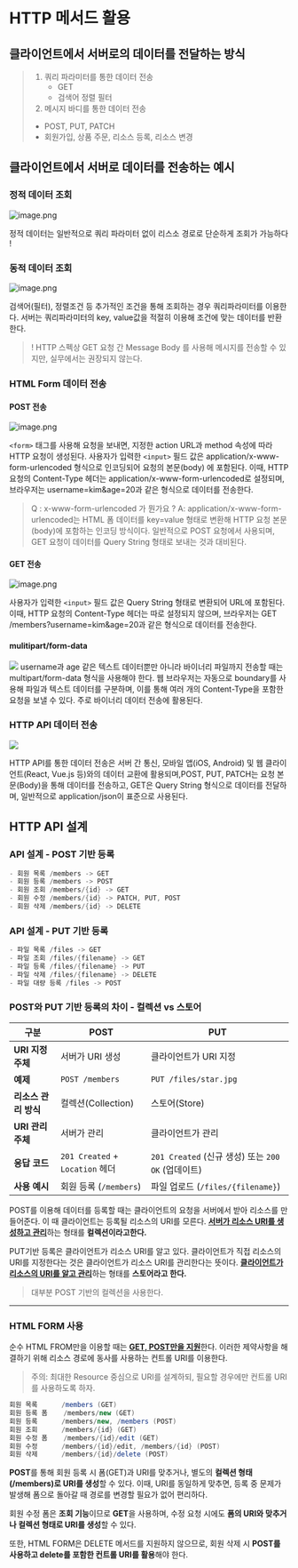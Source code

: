 # HTTP 메서드 활용

## 클라이언트에서 서버로의 데이터를 전달하는 방식

> 1. 쿼리 파라미터를 통한 데이터 전송
>     - GET
>     - 검색어 정렬 필터
> 2. 메시지 바디를 통한 데이터 전송
>   - POST, PUT, PATCH
>   - 회원가입, 상품 주문, 리소스 등록, 리소스 변경

## 클라이언트에서 서버로 데이터를 전송하는 예시
### 정적 데이터 조회
![image.png](img/23.png)

정적 데이터는 일반적으로 쿼리 파라미터 없이 리스소 경로로 단순하게 조회가 가능하다 !

### 동적 데이터 조회
![image.png](img/24.png)

검색어(필터), 정렬조건 등 추가적인 조건을 통해 조회하는 경우 쿼리파라미터를 이용한다.
서버는 쿼리파라미터의 key, value값을 적절히 이용해 조건에 맞는 데이터를 반환한다.

> ! HTTP 스펙상 GET 요청 간 Message Body 를 사용해 메시지를 전송할 수 있지만, 실무에서는 권장되지 않는다.


### HTML Form 데이터 전송
#### POST 전송
![image.png](img/25.png)

`<form>` 태그를 사용해 요청을 보내면, 지정한 action URL과 method 속성에 따라 HTTP 요청이 생성된다.
사용자가 입력한 `<input>` 필드 값은 application/x-www-form-urlencoded 형식으로 인코딩되어 요청의 본문(body) 에 포함된다.
이때, HTTP 요청의 Content-Type 헤더는 application/x-www-form-urlencoded로 설정되며, 브라우저는 username=kim&age=20과 같은 형식으로 데이터를 전송한다.

> Q : x-www-form-urlencoded 가 뭔가요 ?
>A:  application/x-www-form-urlencoded는 HTML 폼 데이터를 key=value 형태로 변환해 HTTP 요청 본문(body)에 포함하는 인코딩 방식이다.
>일반적으로 POST 요청에서 사용되며, GET 요청이 데이터를 Query String 형태로 보내는 것과 대비된다.


#### GET 전송
![image.png](img/26.png)

사용자가 입력한 `<input>` 필드 값은 Query String 형태로 변환되어 URL에 포함된다.
이때, HTTP 요청의 Content-Type 헤더는 따로 설정되지 않으며, 브라우저는 GET /members?username=kim&age=20과 같은 형식으로 데이터를 전송한다.

#### mulitipart/form-data
![](https://velog.velcdn.com/images/sepang-pang/post/ab1bb1f1-185e-4fc9-ba52-b3654905fe15/image.png)
username과 age 같은 텍스트 데이터뿐만 아니라 바이너리 파일까지 전송할 때는 multipart/form-data 형식을 사용해야 한다.
웹 브라우저는 자동으로 boundary를 사용해 파일과 텍스트 데이터를 구분하며, 이를 통해 여러 개의 Content-Type을 포함한 요청을 보낼 수 있다.
주로 바이너리 데이터 전송에 활용된다.

### HTTP API 데이터 전송
![](https://velog.velcdn.com/images/sepang-pang/post/a46a7513-310b-4041-8517-d2c3b0c2964a/image.png)

HTTP API를 통한 데이터 전송은 서버 간 통신, 모바일 앱(iOS, Android) 및 웹 클라이언트(React, Vue.js 등)와의 데이터 교환에 활용되며,POST, PUT, PATCH는 요청 본문(Body)을 통해 데이터를 전송하고, GET은 Query String 형식으로 데이터를 전달하며, 일반적으로 application/json이 표준으로 사용된다.


## HTTP API 설계
### API 설계 - POST 기반 등록
```java
- 회원 목록 /members -> GET
- 회원 등록 /members -> POST
- 회원 조회 /members/{id} -> GET
- 회원 수정 /members/{id} -> PATCH, PUT, POST
- 회원 삭제 /members/{id} -> DELETE
```

### API 설계 - PUT 기반 등록
```java
- 파일 목록 /files -> GET
- 파일 조회 /files/{filename} -> GET
- 파일 등록 /files/{filename} -> PUT
- 파일 삭제 /files/{filename} -> DELETE
- 파일 대량 등록 /files -> POST
```

### POST와 PUT 기반 등록의 차이 - 컬렉션 vs 스토어
| 구분  | POST | PUT |
|------|------|------|
| **URI 지정 주체** | 서버가 URI 생성 | 클라이언트가 URI 지정 |
| **예제** | `POST /members` | `PUT /files/star.jpg` |
| **리소스 관리 방식** | 컬렉션(Collection) | 스토어(Store) |
| **URI 관리 주체** | 서버가 관리 | 클라이언트가 관리 |
| **응답 코드** | `201 Created` + `Location` 헤더 | `201 Created` (신규 생성) 또는 `200 OK` (업데이트) |
| **사용 예시** | 회원 등록 (`/members`) | 파일 업로드 (`/files/{filename}`) |

POST를 이용해 데이터를 등록할 때는 클라이언트의 요청을 서버에서 받아 리소스를 만들어준다. 이 때 클라이언트는 등록될 리소스의 URI를 모른다. <u>**서버가 리소스 URI를 생성하고 관리**</u>하는 형태를 **컬렉션이라고한다.**

PUT기반 등록은 클라이언트가 리소스 URI를 알고 있다. 클라이언트가 직접 리소스의 URI를 지정한다는 것은 클라이언트가 리소스 URI를 관리한다는 뜻이다. <u>**클라이언트가 리소스의 URI를 알고 관리**</u>하는 형태를 **스토어라고 한다.**

> 대부분 POST 기반의 컬렉션을 사용한다.

---

### HTML FORM 사용

순수 HTML FROM만을 이용할 때는 <u>**GET, POST만을 지원**</u>한다. 이러한 제약사항을 해결하기 위해 리소스 경로에 동사를 사용하는 컨트롤 URI를 이용한다.
>주의: 최대한 Resource 중심으로 URI를 설계하되, 필요할 경우에만 컨트롤 URI를 사용하도록 하자.

```java
회원 목록      /members (GET)
회원 등록 폼    /members/new (GET)
회원 등록      /members/new, /members (POST)
회원 조회      /members/{id} (GET)
회원 수정 폼    /members/{id}/edit (GET)
회원 수정      /members/{id}/edit, /members/{id} (POST)
회원 삭제      /members/{id}/delete (POST)
```

**POST**를 통해 회원 등록 시 폼(GET)과 URI를 맞추거나, 별도의 **컬렉션 형태(/members)로 URI를 생성**할 수 있다.
이때, URI를 동일하게 맞추면, 등록 중 문제가 발생해 폼으로 돌아갈 때 경로를 변경할 필요가 없어 편리하다.

회원 수정 폼은 **조회 기능**이므로 **GET**을 사용하며, 수정 요청 시에도 **폼의 URI와 맞추거나 컬렉션 형태로 URI를 생성**할 수 있다.

또한, HTML FORM은 DELETE 메서드를 지원하지 않으므로, 회원 삭제 시 **POST를 사용하고 delete를 포함한 컨트롤 URI를 활용**해야 한다.